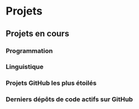 # Projets
## Projets en cours
### Programmation
### Linguistique
### Projets GitHub les plus étoilés
### Derniers dépôts de code actifs sur GitHub
